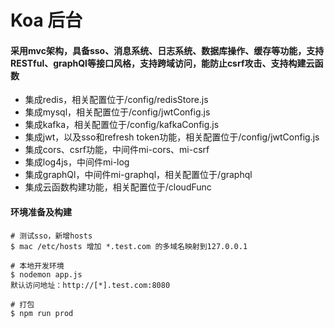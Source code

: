 # Koa 后台
#### 采用mvc架构，具备sso、消息系统、日志系统、数据库操作、缓存等功能，支持RESTful、graphQl等接口风格，支持跨域访问，能防止csrf攻击、支持构建云函数

- 集成redis，相关配置位于/config/redisStore.js
- 集成mysql，相关配置位于/config/jwtConfig.js
- 集成kafka，相关配置位于/config/kafkaConfig.js
- 集成jwt，以及sso和refresh token功能，相关配置位于/config/jwtConfig.js
- 集成cors、csrf功能，中间件mi-cors、mi-csrf
- 集成log4js，中间件mi-log
- 集成graphQl，中间件mi-graphql，相关配置位于/graphql
- 集成云函数构建功能，相关配置位于/cloudFunc

#### 环境准备及构建
```
# 测试sso，新增hosts
$ mac /etc/hosts 增加 *.test.com 的多域名映射到127.0.0.1

# 本地开发环境
$ nodemon app.js
默认访问地址：http://[*].test.com:8080

# 打包
$ npm run prod
```